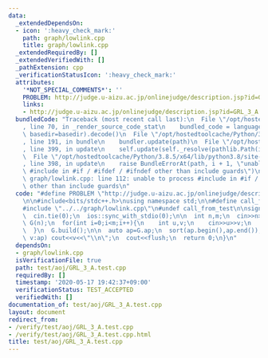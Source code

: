 ```yaml
---
data:
  _extendedDependsOn:
  - icon: ':heavy_check_mark:'
    path: graph/lowlink.cpp
    title: graph/lowlink.cpp
  _extendedRequiredBy: []
  _extendedVerifiedWith: []
  _pathExtension: cpp
  _verificationStatusIcon: ':heavy_check_mark:'
  attributes:
    '*NOT_SPECIAL_COMMENTS*': ''
    PROBLEM: http://judge.u-aizu.ac.jp/onlinejudge/description.jsp?id=GRL_3_A
    links:
    - http://judge.u-aizu.ac.jp/onlinejudge/description.jsp?id=GRL_3_A
  bundledCode: "Traceback (most recent call last):\n  File \"/opt/hostedtoolcache/Python/3.8.5/x64/lib/python3.8/site-packages/onlinejudge_verify/documentation/build.py\"\
    , line 70, in _render_source_code_stat\n    bundled_code = language.bundle(stat.path,\
    \ basedir=basedir).decode()\n  File \"/opt/hostedtoolcache/Python/3.8.5/x64/lib/python3.8/site-packages/onlinejudge_verify/languages/cplusplus.py\"\
    , line 191, in bundle\n    bundler.update(path)\n  File \"/opt/hostedtoolcache/Python/3.8.5/x64/lib/python3.8/site-packages/onlinejudge_verify/languages/cplusplus_bundle.py\"\
    , line 399, in update\n    self.update(self._resolve(pathlib.Path(included), included_from=path))\n\
    \  File \"/opt/hostedtoolcache/Python/3.8.5/x64/lib/python3.8/site-packages/onlinejudge_verify/languages/cplusplus_bundle.py\"\
    , line 398, in update\n    raise BundleErrorAt(path, i + 1, \"unable to process\
    \ #include in #if / #ifdef / #ifndef other than include guards\")\nonlinejudge_verify.languages.cplusplus_bundle.BundleErrorAt:\
    \ graph/lowlink.cpp: line 112: unable to process #include in #if / #ifdef / #ifndef\
    \ other than include guards\n"
  code: "#define PROBLEM \"http://judge.u-aizu.ac.jp/onlinejudge/description.jsp?id=GRL_3_A\"\
    \n\n#include<bits/stdc++.h>\nusing namespace std;\n\n#define call_from_test\n\
    #include \"../../graph/lowlink.cpp\"\n#undef call_from_test\n\nsigned main(){\n\
    \  cin.tie(0);\n  ios::sync_with_stdio(0);\n\n  int n,m;\n  cin>>n>>m;\n\n  LowLink\
    \ G(n);\n  for(int i=0;i<m;i++){\n    int u,v;\n    cin>>u>>v;\n    G.add_edge(u,v);\n\
    \  }\n  G.build();\n\n  auto ap=G.ap;\n  sort(ap.begin(),ap.end());\n  for(int\
    \ v:ap) cout<<v<<\"\\n\";\n  cout<<flush;\n  return 0;\n}\n"
  dependsOn:
  - graph/lowlink.cpp
  isVerificationFile: true
  path: test/aoj/GRL_3_A.test.cpp
  requiredBy: []
  timestamp: '2020-05-17 19:42:37+09:00'
  verificationStatus: TEST_ACCEPTED
  verifiedWith: []
documentation_of: test/aoj/GRL_3_A.test.cpp
layout: document
redirect_from:
- /verify/test/aoj/GRL_3_A.test.cpp
- /verify/test/aoj/GRL_3_A.test.cpp.html
title: test/aoj/GRL_3_A.test.cpp
---
```

